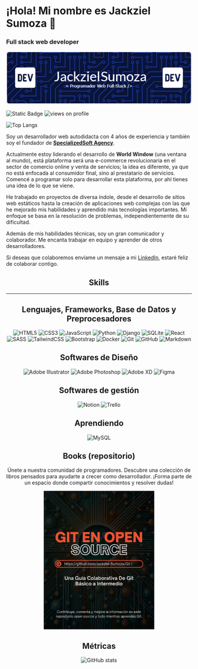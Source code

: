 # ¡Hola! Mi nombre es Jackziel Sumoza 👋

### **Full stack web developer**

<a href="https://github.com/Jackziel-Sumoza"><img src="./public/github-header-image.png"></a>

![Static Badge](https://img.shields.io/badge/LinkedIn-blue?logo=linkedin&link=www.linkedin.com%2Fin%2Fjackziel-sumoza)
<img src="https://komarev.com/ghpvc/?username=Jackziel-Sumoza&style=flat-square&color=blue" alt="views on profile"/>

![Top Langs](https://github-readme-stats.vercel.app/api/top-langs/?username=Jackziel-Sumoza&layout=compact&&bg_color=00000000)

Soy un desarrollador web autodidacta con 4 años de experiencia y también soy el fundador de [**SpecializedSoft Agency**](https://www.linkedin.com/company/specializedsoft-agency).

Actualmente estoy liderando el desarrollo de **World Window** (una ventana al mundo), está plataforma será una e-commerce revolucionaria en el sector de comercio online y venta de servicios; la idea es diferente, ya que no está enfocada al consumidor final, sino al prestatario de servicios. Comencé a programar solo para desarrollar esta plataforma, por ahí tienes una idea de lo que se viene.

He trabajado en proyectos de diversa índole, desde el desarrollo de sitios web estáticos hasta la creación de aplicaciones web complejas con las que he mejorado mis habilidades y aprendido más tecnologías importantes. Mi enfoque se basa en la resolución de problemas, independientemente de su dificultad.

Además de mis habilidades técnicas, soy un gran comunicador y colaborador. Me encanta trabajar en equipo y aprender de otros desarrolladores.

Si deseas que colaboremos envíame un mensaje a mi [LinkedIn](https://www.linkedin.com/in/jackziel-sumoza), estaré feliz de colaborar contigo.

<div style="text-align: center;">

## Skills

---

## **Lenguajes, Frameworks, Base de Datos y Preprocesadores**

![HTML5](https://img.shields.io/badge/html5-%23E34F26.svg?style=for-the-badge&logo=html5&logoColor=white)
![CSS3](https://img.shields.io/badge/css3-%231572B6.svg?style=for-the-badge&logo=css3&logoColor=white)
![JavaScript](https://img.shields.io/badge/javascript-%23323330.svg?style=for-the-badge&logo=javascript&logoColor=%23F7DF1E)
![Python](https://img.shields.io/badge/python-3670A0?style=for-the-badge&logo=python&logoColor=ffdd54)
![Django](https://img.shields.io/badge/django-%23092E20.svg?style=for-the-badge&logo=django&logoColor=white)
![SQLite](https://img.shields.io/badge/sqlite-%2307405e.svg?style=for-the-badge&logo=sqlite&logoColor=white)
![React](https://img.shields.io/badge/react-%2320232a.svg?style=for-the-badge&logo=react&logoColor=%2361DAFB)
![SASS](https://img.shields.io/badge/SASS-hotpink.svg?style=for-the-badge&logo=SASS&logoColor=white)
![TailwindCSS](https://img.shields.io/badge/tailwindcss-%2338B2AC.svg?style=for-the-badge&logo=tailwind-css&logoColor=white)
![Bootstrap](https://img.shields.io/badge/bootstrap-%238511FA.svg?style=for-the-badge&logo=bootstrap&logoColor=white)
![Docker](https://img.shields.io/badge/docker-%230db7ed.svg?style=for-the-badge&logo=docker&logoColor=white)
![Git](https://img.shields.io/badge/git-%23F05033.svg?style=for-the-badge&logo=git&logoColor=white)
![GitHub](https://img.shields.io/badge/github-%23121011.svg?style=for-the-badge&logo=github&logoColor=white)
![Markdown](https://img.shields.io/badge/markdown-%23000000.svg?style=for-the-badge&logo=markdown&logoColor=white)

## **Softwares de Diseño**

![Adobe Illustrator](https://img.shields.io/badge/adobe%20illustrator-%23FF9A00.svg?style=for-the-badge&logo=adobe%20illustrator&logoColor=white)
![Adobe Photoshop](https://img.shields.io/badge/adobe%20photoshop-%2331A8FF.svg?style=for-the-badge&logo=adobe%20photoshop&logoColor=white)
![Adobe XD](https://img.shields.io/badge/Adobe%20XD-470137?style=for-the-badge&logo=Adobe%20XD&logoColor=#FF61F6)
![Figma](https://img.shields.io/badge/figma-%23F24E1E.svg?style=for-the-badge&logo=figma&logoColor=white)

## **Softwares de gestión**

![Notion](https://img.shields.io/badge/Notion-%23000000.svg?style=for-the-badge&logo=notion&logoColor=white)
![Trello](https://img.shields.io/badge/Trello-%23026AA7.svg?style=for-the-badge&logo=Trello&logoColor=white)

## **Aprendiendo**

![MySQL](https://img.shields.io/badge/mysql-4479A1.svg?style=for-the-badge&logo=mysql&logoColor=white)

## Books (repositorio)

Únete a nuestra comunidad de programadores. Descubre una colección de libros pensados para ayudarte a crecer como desarrollador. ¡Forma parte de un espacio donde compartir conocimientos y resolver dudas!

<a href="https://github.com/Jackziel-Sumoza/Git"><img src="./public/GIT EN OPEN SOURCE.png" alt="Libro de Git" style="width: 300px"></a>

## Métricas

![GitHub stats](https://github-readme-stats.vercel.app/api?username=Jackziel-Sumoza&show_icons=true&show=reviews,discussions_started,discussions_answered,prs_merged,prs_merged_percentage&bg_color=00000000)

</div>

